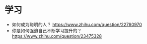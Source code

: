 # 学习

- 如何成为聪明的人？ https://www.zhihu.com/question/22790970
- 你是如何强迫自己不断学习提升的？ https://www.zhihu.com/question/23475328
